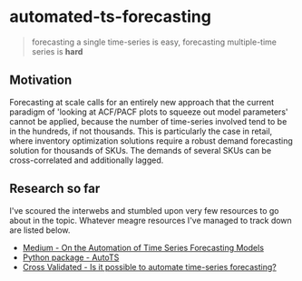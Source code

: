 # automated-ts-forecasting
> forecasting a single time-series is easy, forecasting multiple-time series is **hard**

## Motivation

Forecasting at scale calls for an entirely new approach that the current paradigm of 'looking at ACF/PACF plots to squeeze out model parameters' cannot be applied, because the number of time-series involved tend to be in the hundreds, if not thousands. This is particularly the case in retail, where inventory optimization solutions require a robust demand forecasting solution for thousands of SKUs. The demands of several SKUs can be cross-correlated and additionally lagged.  

## Research so far

I've scoured the interwebs and stumbled upon very few resources to go about in the topic. Whatever meagre resources I've managed to track down are listed below. 

- [Medium - On the Automation of Time Series Forecasting Models](https://towardsdatascience.com/on-the-automation-of-time-series-forecasting-models-technical-and-organizational-considerations-286db3120c8e)
- [Python package - AutoTS](https://pypi.org/project/AutoTS/)
- [Cross Validated - Is it possible to automate time-series forecasting?](https://stats.stackexchange.com/questions/380599/is-it-possible-to-automate-time-series-forecasting)
